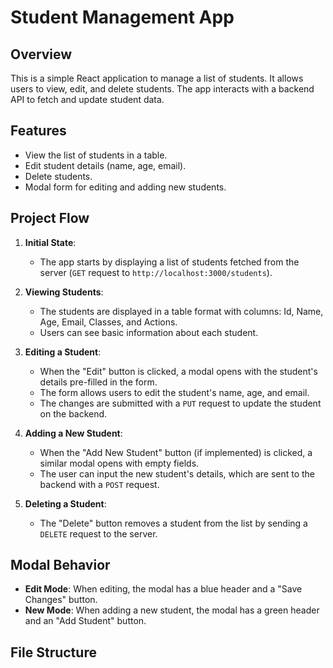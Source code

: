 # Student Management App

## Overview
This is a simple React application to manage a list of students. It allows users to view, edit, and delete students. The app interacts with a backend API to fetch and update student data.

## Features
- View the list of students in a table.
- Edit student details (name, age, email).
- Delete students.
- Modal form for editing and adding new students.

## Project Flow

1. **Initial State**:
   - The app starts by displaying a list of students fetched from the server (`GET` request to `http://localhost:3000/students`).

2. **Viewing Students**:
   - The students are displayed in a table format with columns: Id, Name, Age, Email, Classes, and Actions.
   - Users can see basic information about each student.

3. **Editing a Student**:
   - When the "Edit" button is clicked, a modal opens with the student's details pre-filled in the form.
   - The form allows users to edit the student's name, age, and email.
   - The changes are submitted with a `PUT` request to update the student on the backend.

4. **Adding a New Student**:
   - When the "Add New Student" button (if implemented) is clicked, a similar modal opens with empty fields.
   - The user can input the new student's details, which are sent to the backend with a `POST` request.

5. **Deleting a Student**:
   - The "Delete" button removes a student from the list by sending a `DELETE` request to the server.

## Modal Behavior
- **Edit Mode**: When editing, the modal has a blue header and a "Save Changes" button.
- **New Mode**: When adding a new student, the modal has a green header and an "Add Student" button.

## File Structure

